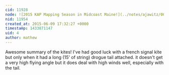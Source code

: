 ```yaml
---
cid: 11928
node: ![2015 KAP Mapping Season in Midcoast Maine!](../notes/ajawitz/06-07-2015/2015-kap-mapping-season-in-midcoast-maine)
nid: 11954
created_at: 2015-06-09 17:32:27 +0000
timestamp: 1433871147
uid: 4
author: mathew
---
```


Awesome summary of the kites!  I've had good luck with a french signal kite but only when it had a long (15' of string) drogue tail attached.  it doesn't get a very high flying angle but it does deal with high winds well, especially with the tail.